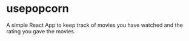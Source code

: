 # usepopcorn
A simple React App to keep track of movies you have watched and the rating you gave the movies.
